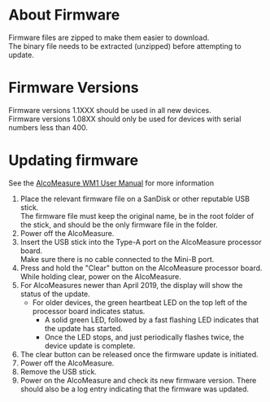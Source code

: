  # About Firmware
Firmware files are zipped to make them easier to download.  
The binary file needs to be extracted (unzipped) before attempting to update.
 
 # Firmware Versions
Firmware versions 1.1XXX should be used in all new devices.  
Firmware versions 1.08XX should only be used for devices with serial numbers less than 400.
 
 # Updating firmware

See the [AlcoMeasure WM1 User Manual](https://github.com/All-Systems-Electronics/AlcoMeasure/tree/master/documentation) for more information

1. Place the relevant firmware file on a SanDisk or other reputable USB stick.  
   The firmware file must keep the original name, be in the root folder of the stick, and should be the only firmware file in the folder.
2. Power off the AlcoMeasure.
3. Insert the USB stick into the Type-A port on the AlcoMeasure processor board.  
   Make sure there is no cable connected to the Mini-B port.
4. Press and hold the "Clear" button on the AlcoMeasure processor board.  
   While holding clear, power on the AlcoMeasure.
5. For AlcoMeasures newer than April 2019, the display will show the status of the update.  
   *  For older devices, the green heartbeat LED on the top left of the processor board indicates status.  
      * A solid green LED, followed by a fast flashing LED indicates that the update has started.
      * Once the LED stops, and just periodically flashes twice, the device update is complete.  
6. The clear button can be released once the firmware update is initiated.
7. Power off the AlcoMeasure.
8. Remove the USB stick.
9. Power on the AlcoMeasure and check its new firmware version. There should also be a log entry indicating that the firmware was updated. 
